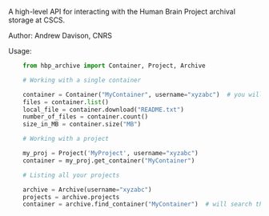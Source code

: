 A high-level API for interacting with the Human Brain Project archival storage at CSCS.

Author: Andrew Davison, CNRS

Usage:

```python
    from hbp_archive import Container, Project, Archive

    # Working with a single container

    container = Container("MyContainer", username="xyzabc")  # you will be prompted for your password
    files = container.list()
    local_file = container.download("README.txt")
    number_of_files = container.count()
    size_in_MB = container.size("MB")

    # Working with a project

    my_proj = Project('MyProject', username="xyzabc")
    container = my_proj.get_container("MyContainer")

    # Listing all your projects

    archive = Archive(username="xyzabc")
    projects = archive.projects
    container = archive.find_container("MyContainer")  # will search through all projects
```